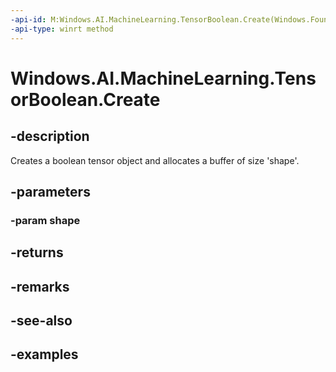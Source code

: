 ```yaml
---
-api-id: M:Windows.AI.MachineLearning.TensorBoolean.Create(Windows.Foundation.Collections.IIterable{System.Int64})
-api-type: winrt method
---
```


<!-- Method syntax.
public TensorBoolean TensorBoolean.Create(IIterable<Int64> shape)
-->

# Windows.AI.MachineLearning.TensorBoolean.Create

## -description
Creates a boolean tensor object and allocates a buffer of size 'shape'.
## -parameters
### -param shape

## -returns

## -remarks

## -see-also

## -examples
